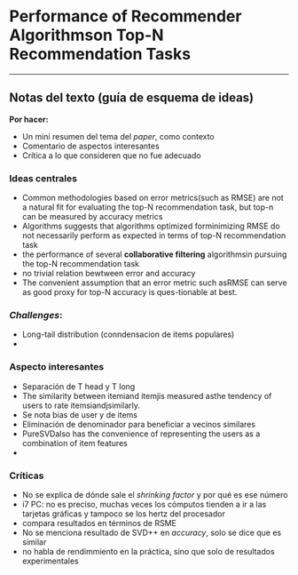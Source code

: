 # Performance of Recommender Algorithmson Top-N Recommendation Tasks



---
## Notas del texto (guía de esquema de ideas)
**Por hacer:**
- Un mini resumen del tema del *paper*, como contexto
- Comentario de aspectos interesantes
- Crítica a lo que consideren que no fue adecuado

### Ideas centrales
- Common methodologies based on error metrics(such as RMSE) are not a natural fit for evaluating the top-N recommendation task, but top-n can be measured by accuracy metrics
- Algorithms suggests that algorithms optimized forminimizing RMSE do not necessarily perform as expected in terms of top-N recommendation task
- the performance of several **collaborative filtering** algorithmsin pursuing the top-N recommendation task
- no trivial relation bewtween error and accuracy
- The convenient assumption that an error metric such asRMSE can serve as good proxy for top-N accuracy is ques-tionable at best.

### *Challenges*:
- Long-tail distribution (conndensacion de items populares)
- 

### Aspecto interesantes
- Separación de T head y T long
- The similarity between itemiand itemjis measured asthe tendency of users to rate itemsiandjsimilarly.
- Se nota bias de user y de items
- Eliminación de denominador para beneficiar a vecinos similares
- PureSVDalso has the convenience of representing the users as a combination of item features
- 


### Críticas
- No se explica de dónde sale el *shrinking factor* y por qué es ese número
- i7 PC: no es preciso, muchas veces los cómputos tienden a ir a las tarjetas gráficas y tampoco se los hertz del procesador
- compara resultados en términos de RSME
- No se menciona resultado de SVD++ en *accuracy*, solo se dice que es similar
- no habla de rendimmiento en la práctica, sino que solo de resultados experimentales